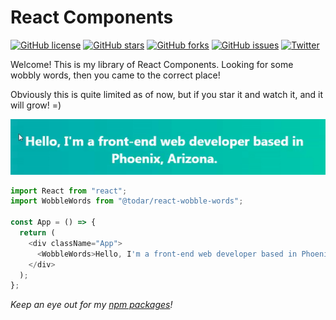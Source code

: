 # React Components 

[![GitHub license](https://img.shields.io/github/license/todar/react-components)](https://github.com/todar/react-components/blob/master/LICENSE) [![GitHub stars](https://img.shields.io/github/stars/todar/react-components)](https://github.com/todar/react-components/stargazers) [![GitHub forks](https://img.shields.io/github/forks/todar/react-components)](https://github.com/todar/react-components/network) [![GitHub issues](https://img.shields.io/github/issues/todar/react-components)](https://github.com/todar/react-components/issues) [![Twitter](https://img.shields.io/twitter/url/https/github.com/todar/react-components?style=social)](https://twitter.com/intent/tweet?text=Wow:&url=https%3A%2F%2Fgithub.com%2Ftodar%2Freact-components)

Welcome! This is my library of React Components. Looking for some wobbly words, then you came to the correct place!

Obviously this is quite limited as of now, but if you star it and watch it, and it will grow! =)

![Demo](https://github.com/todar/react-components/blob/master/packages/wobble-words/wobble.gif)

```js
import React from "react";
import WobbleWords from "@todar/react-wobble-words";

const App = () => {
  return (
    <div className="App">
      <WobbleWords>Hello, I'm a front-end web developer based in Phoenix, Arizona.</WobbleWords>
    </div>
  );
};
```

*Keep an eye out for my [npm packages](https://www.npmjs.com/settings/todar/packages)!*
